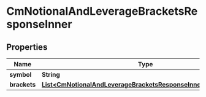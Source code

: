 

# CmNotionalAndLeverageBracketsResponseInner


## Properties

| Name | Type | Description | Notes |
|------------ | ------------- | ------------- | -------------|
|**symbol** | **String** |  |  [optional] |
|**brackets** | [**List&lt;CmNotionalAndLeverageBracketsResponseInnerBracketsInner&gt;**](CmNotionalAndLeverageBracketsResponseInnerBracketsInner.md) |  |  [optional] |



